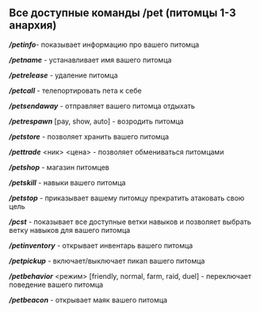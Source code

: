 ## **Все доступные команды /pet (питомцы 1-3 анархия)** ##

 _**/petinfo**_- показывает информацию про вашего питомца

 _**/petname**_ - устанавливает имя вашего питомца

 _**/petrelease**_ - удаление питомца

 _**/petcall**_ - телепортировать пета к себе

 _**/petsendaway**_ - отправляет вашего питомца отдыхать

 _**/petrespawn**_ [pay, show, auto] - возродить питомца

 _**/petstore**_ - позволяет хранить вашего питомца

 _**/pettrade**_ <ник> <цена> - позволяет обмениваться питомцами

 _**/petshop**_ - магазин питомцев

 _**/petskill**_ - навыки вашего питомца

 _**/petstop**_ - приказывает вашему питомцу прекратить атаковать свою цель

 _**/pcst**_ - показывает все доступные ветки навыков и позволяет выбрать ветку навыков для вашего питомца

 _**/petinventory**_ - открывает инвентарь вашего питомца

 _**/petpickup**_ - включает/выключает пикап вашего питомца

 _**/petbehavior**_ <режим> [friendly, normal, farm, raid, duel] - переключает поведение 
 вашего питомца

_**/petbeacon**_ - открывает маяк вашего питомца
